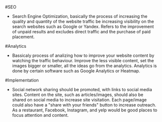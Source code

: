 #SEO
 - Search Engine Optimization, basically the process of increasing the quality and quantity of the website traffic be increasing visibility on the search websites such as Google or Yandex. Refers to the improvement of unpaid results and excludes direct traffic and the purchase of paid placement.

#Analytics
 - Bassicaly process of analizing how to improve your website content by watching the traffic behaviour. Improve the less visible content, set the images bigger or smaller, all the ideas go from the analytics. Analytics is done by certain software such as Google Analytics or Heatmap.

#Implementation
 - Social network sharing should be promoted, with links to social media sites. Content on the site, such as articles/images, should also be shared on social media to increase site visitation. Each page/image could also have a "share with your friends" button to increase outreach. As a restaurant, Facebook, Instagram, and yelp would be good places to focus attention and content.